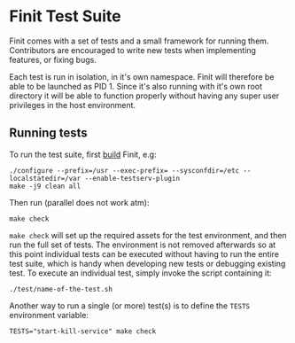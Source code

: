 Finit Test Suite
================

Finit comes with a set of tests and a small framework for running them.
Contributors are encouraged to write new tests when implementing features, or
fixing bugs.

Each test is run in isolation, in it's own namespace. Finit will therefore
be able to be launched as PID 1. Since it's also running with it's own root
directory it will be able to function properly without having any super user
privileges in the host environment.


Running tests
-------------

To run the test suite, first [build](../doc/build.md) Finit, e.g:

    ./configure --prefix=/usr --exec-prefix= --sysconfdir=/etc --localstatedir=/var --enable-testserv-plugin
    make -j9 clean all

Then run (parallel does not work atm):

    make check

`make check` will set up the required assets for the test environment, and then
run the full set of tests. The environment is not removed afterwards so at
this point individual tests can be executed without having to run the entire
test suite, which is handy when developing new tests or debugging existing
test. To execute an individual test, simply invoke the script containing it:

    ./test/name-of-the-test.sh

Another way to run a single (or more) test(s) is to define the `TESTS`
environment variable:

    TESTS="start-kill-service" make check
